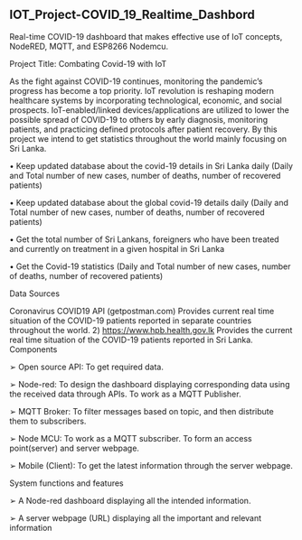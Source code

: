 ## IOT_Project-COVID_19_Realtime_Dashbord

Real-time COVID-19 dashboard that makes effective use of IoT concepts, NodeRED, MQTT, and ESP8266 Nodemcu.

Project Title: Combating Covid-19 with IoT

As the fight against COVID-19 continues, monitoring the pandemic’s progress has become a top priority. IoT revolution is reshaping modern healthcare systems by incorporating technological, economic, and social prospects. IoT-enabled/linked devices/applications are utilized to lower the possible spread of COVID-19 to others by early diagnosis, monitoring patients, and practicing defined protocols after patient recovery. By this project we intend to get statistics throughout the world mainly focusing on Sri Lanka.

• Keep updated database about the covid-19 details in Sri Lanka daily (Daily and Total number of new cases, number of deaths, number of recovered patients)

• Keep updated database about the global covid-19 details daily (Daily and Total number of new cases, number of deaths, number of recovered patients)

• Get the total number of Sri Lankans, foreigners who have been treated and currently on treatment in a given hospital in Sri Lanka

• Get the Covid-19 statistics (Daily and Total number of new cases, number of deaths, number of recovered patients)

Data Sources

Coronavirus COVID19 API (getpostman.com) Provides current real time situation of the COVID-19 patients reported in separate countries throughout the world. 2) https://www.hpb.health.gov.lk Provides the current real time situation of the COVID-19 patients reported in Sri Lanka.
Components

➢ Open source API: To get required data.

➢ Node-red: To design the dashboard displaying corresponding data using the received data through APIs. To work as a MQTT Publisher.

➢ MQTT Broker: To filter messages based on topic, and then distribute them to subscribers.

➢ Node MCU: To work as a MQTT subscriber. To form an access point(server) and server webpage.

➢ Mobile (Client): To get the latest information through the server webpage.

System functions and features

➢ A Node-red dashboard displaying all the intended information.

➢ A server webpage (URL) displaying all the important and relevant information
